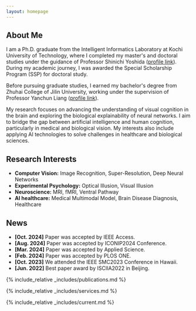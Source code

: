```yaml
---
layout: homepage
---
```


## About Me

I am a Ph.D. graduate from the Intelligent Informatics Laboratory at Kochi University of Technology, where I completed my master's and doctoral studies under the guidance of Professor Shinichi Yoshida ([profile link](https://www.kochi-tech.ac.jp/profile/en/yoshida-shinichi.html)). During my academic journey, I was awarded the Special Scholarship Program (SSP) for doctoral study.

Before pursuing graduate studies, I earned my bachelor's degree from Zhuhai College of Jilin University, working under the supervision of Professor Yanchun Liang ([profile link](https://ieeexplore.ieee.org/author/37401143200)).

My research focuses on advancing the understanding of visual cognition in the brain and exploring the biological explainability of neural networks. I aim to bridge the gap between artificial intelligence and human cognition, particularly in medical and biological vision. My interests also include applying AI technologies to solve challenges in healthcare and biological sciences.


## Research Interests

- **Computer Vision:** Image Recognition, Super-Resolution, Deep Neural Networks
- **Experimental Psychology:** Optical Illusion, Visual Illusion
- **Neuroscience:** MRI, fMRI, Ventral Pathway
- **AI healthcare:** Medical Multimodal Model, Brain Disease Diagnosis, Healthcare


## News
- **[Oct. 2024]** Paper was accepted by IEEE Access.
- **[Aug. 2024]** Paper was accepted by ICONIP2024 Conference.
- **[Mar. 2024]** Paper was accepted by Applied Science.
- **[Feb. 2024]** Paper was accepted by PLOS ONE. 
- **[Oct. 2023]** We attended the IEEE SMC2023 Conference in Hawaii.
- **[Jun. 2022]** Best paper award by ISCIIA2022 in Beijing.

{% include_relative _includes/publications.md %}

{% include_relative _includes/services.md %}

{% include_relative _includes/current.md %}

<style>
  body {
    position: relative;
    min-height: 100vh; /* Ensure the body takes at least the full height of the viewport */
  }
  #clustrmaps-container {
    position: relative;
  }
  #clustrmaps-widget {
    position: absolute;
    bottom: -100px;
    right: -200px;
    z-index: 1000;
    width: 250px; /* Adjust width as necessary */
    height: 250px; /* Adjust height as necessary */
  }
  #clustrmaps-widget iframe {
    width: 100%;
    height: 100%;
  }
</style>

<div id="clustrmaps-container">
  <div id="clustrmaps-widget">
    <script type="text/javascript" id="clstr_globe" src="//clustrmaps.com/globe.js?d=bjzM2SBx-uJ0fKBQm6uBVaV17FQYGmOHUCxaIbTpSlc"></script>
  </div>
</div>

